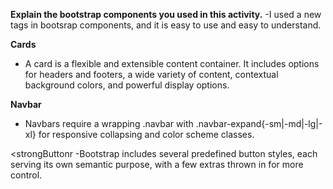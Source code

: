 <strong> Explain the bootstrap components you used in this activity.</strong>
-I used a new tags in bootsrap components, and it is easy to use and easy to understand.

<strong>Cards</strong>
- A card is a flexible and extensible content container. It includes options for headers and footers, a wide variety of content, contextual background colors, and powerful display options.

<strong>Navbar</strong>
- Navbars require a wrapping .navbar with .navbar-expand{-sm|-md|-lg|-xl} for responsive collapsing and color scheme classes.

<strongButtonr</strong>
-Bootstrap includes several predefined button styles, each serving its own semantic purpose, with a few extras thrown in for more control.
